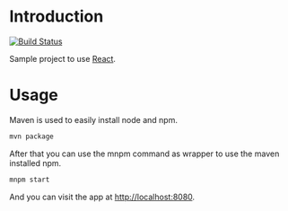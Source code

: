 
# Introduction
[![Build Status](https://travis-ci.org/mszalbach/react-example.svg?branch=master)](https://travis-ci.org/mszalbach/react-example)

Sample project to use [React](https://facebook.github.io/react/).

# Usage
Maven is used to easily install node and npm. 

```bash
mvn package
```

After that you can use the mnpm command as wrapper to use the maven installed npm.

```bash
mnpm start
```

And you can visit the app at <http://localhost:8080>.
